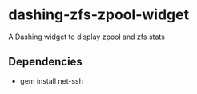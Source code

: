 dashing-zfs-zpool-widget
========================

A Dashing widget to display zpool and zfs stats

## Dependencies
 * gem install net-ssh
